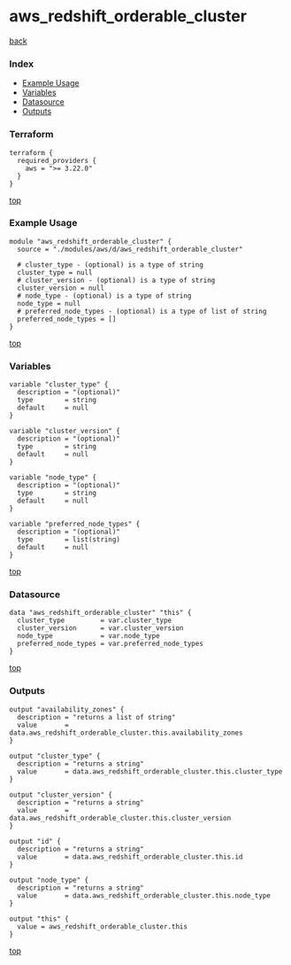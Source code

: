 # aws_redshift_orderable_cluster
[back](../aws.md)
### Index
- [Example Usage](#example-usage)
- [Variables](#variables)
- [Datasource](#datasource)
- [Outputs](#outputs)
### Terraform
```hcl
terraform {
  required_providers {
    aws = ">= 3.22.0"
  }
}
```
[top](#index)
### Example Usage
```hcl
module "aws_redshift_orderable_cluster" {
  source = "./modules/aws/d/aws_redshift_orderable_cluster"

  # cluster_type - (optional) is a type of string
  cluster_type = null
  # cluster_version - (optional) is a type of string
  cluster_version = null
  # node_type - (optional) is a type of string
  node_type = null
  # preferred_node_types - (optional) is a type of list of string
  preferred_node_types = []
}
```
[top](#index)
### Variables
```hcl
variable "cluster_type" {
  description = "(optional)"
  type        = string
  default     = null
}

variable "cluster_version" {
  description = "(optional)"
  type        = string
  default     = null
}

variable "node_type" {
  description = "(optional)"
  type        = string
  default     = null
}

variable "preferred_node_types" {
  description = "(optional)"
  type        = list(string)
  default     = null
}
```
[top](#index)

### Datasource
```hcl
data "aws_redshift_orderable_cluster" "this" {
  cluster_type         = var.cluster_type
  cluster_version      = var.cluster_version
  node_type            = var.node_type
  preferred_node_types = var.preferred_node_types
}
```
[top](#index)
### Outputs
```hcl
output "availability_zones" {
  description = "returns a list of string"
  value       = data.aws_redshift_orderable_cluster.this.availability_zones
}

output "cluster_type" {
  description = "returns a string"
  value       = data.aws_redshift_orderable_cluster.this.cluster_type
}

output "cluster_version" {
  description = "returns a string"
  value       = data.aws_redshift_orderable_cluster.this.cluster_version
}

output "id" {
  description = "returns a string"
  value       = data.aws_redshift_orderable_cluster.this.id
}

output "node_type" {
  description = "returns a string"
  value       = data.aws_redshift_orderable_cluster.this.node_type
}

output "this" {
  value = aws_redshift_orderable_cluster.this
}
```
[top](#index)
